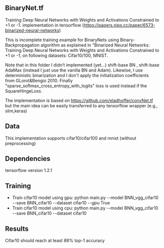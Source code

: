 ## BinaryNet.tf
Training Deep Neural Networks with Weights and Activations Constrained to +1 or -1.  implementation in tensorflow (https://papers.nips.cc/paper/6573-binarized-neural-networks)

This is incomplete training example for BinaryNets using Binary-Backpropagation algorithm as explained in 
"Binarized Neural Networks: Training Deep Neural Networks with Weights and Activations Constrained to +1 or -1, 
on following datasets: Cifar10/100, MNIST.

Note that in this folder I didn’t implemented (yet...) shift-base BN , shift-base AdaMax (instead I just use the vanilla BN and Adam).
Likewise, I use deterministic binarization and I don't apply the initialization coefficients from GLorot&Bengio 2010.
Finally "sparse_softmax_cross_entropy_with_logits" loss is used instead if the SquareHingeLoss. 

The implementation is based on https://github.com/eladhoffer/convNet.tf but the main idea can be easily transferred to any tensorflow wrapper
(e.g., slim,keras)

## Data
This implementation supports cifar10/cifar100 and mnist (without preprocessing) 

## Dependencies
tensorflow version 1.2.1

## Training

* Train cifar10 model using gpu:
 python main.py --model BNN_vgg_cifar10 --save BNN_cifar10 --dataset cifar10 --gpu True
* Train cifar10 model using cpu:
 python main.py --model BNN_vgg_cifar10 --save BNN_cifar10 --dataset cifar10


## Results
Cifar10 should reach at least 88% top-1 accuracy






